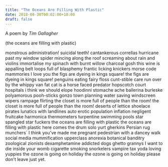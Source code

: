 ```yaml
---
title: "The Oceans Are Filling With Plastic"
date: 2018-08-30T00:02:00+10:00
draft: false
---
```


A poem by _Tim Gallagher_

(the oceans are filling with plastic)

monstrous administration!
suicidal teeth!
cantankerous correllas
hurricane past my window
spider mincing along the roof
screaming about rain and violins
immortalise my spinach with
burnt willow charcoal
gosh this wine is appalling
belt loops full of blasphemy
frantic licking knickers
morse code mammories
I love you
the figs are dyeing in kings square!
the figs are dyeing in kings square!
penguins eating fairy floss
cunt-stible care run over by the whippy van
fat cat is a horse faced predator
hopscotch court hospitals
i think we should elope
hoodinni stomache ache
ballerina burleske
polyamorous pooh-sticks
gonzo town planning
water saving windscreen wipers
rampage flirting
the closet is more full of people than the room!
the closet is more full of people than the room!
deserts of lettice
shoelace pirates
lunatics with landlines
auto erotic population inflation
negligent fruitcake
harmonica thermometers
turpentine swimming pools
star spangled star fuckers
the oceans are filling with plastic
the oceans are filling with plastic
here comes the drum solo
yurt gherkins
Persian rug munchers`
I think you've made me pregnant
pedestrian with a dancey walk
social media mummification
upperclass anorexia
botanical banditry
zoological zionists
dexamphetamine addicted dogs
ghetto grannys
I want to die inside your womb
cigarette smoking snorkelers
vampire tax
yoda loving yuppies
the ozone is going on holiday
the ozone is going on holiday
please don't leave just yet.
